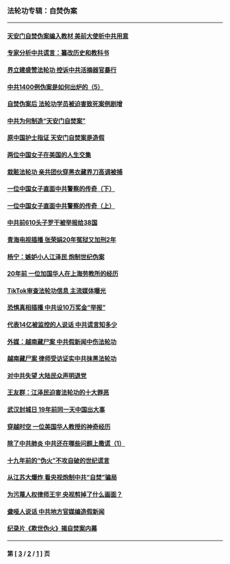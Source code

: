 ### 法轮功专辑：自焚伪案
---
#### [天安门自焚伪案编入教材 美前大使析中共用意](../../pages/nf5562/n13791932.md?11120430) 
#### [专家分析中共谎言：纂改历史和教科书](../../pages/nf5562/n13781542.md?11120430) 
#### [界立建盛赞法轮功 控诉中共活摘器官暴行](../../pages/nf5562/n13781971.md?11120430) 
#### [中共1400例伪案是如何出炉的（5）](../../pages/nf5562/n13226831.md?11120430) 
#### [自焚伪案后 法轮功学员被迫害致死案例剧增](../../pages/nf5562/n13190600.md?11120430) 
#### [中共为何制造“天安门自焚案”](../../pages/nf5562/n13183270.md?11120430) 
#### [原中国护士指证 天安门自焚案是造假](../../pages/nf5562/n13172289.md?11120430) 
#### [两位中国女子在美国的人生交集](../../pages/nf5562/n13156138.md?11120430) 
#### [栽赃法轮功 亲共团伙穿黑衣藏界刀高调被捕](../../pages/nf5562/n13073780.md?11120430) 
#### [一位中国女子直面中共警察的传奇（下）](../../pages/nf5562/n12989706.md?11120430) 
#### [一位中国女子直面中共警察的传奇（上）](../../pages/nf5562/n12985072.md?11120430) 
#### [中共前610头子罗干被举报给38国](../../pages/nf5562/n12975419.md?11120430) 
#### [青海电视插播 张荣娟20年冤狱又加刑2年](../../pages/nf5562/n12738166.md?11120430) 
#### [杨宁：嫉妒小人江泽民 炮制世纪伪案](../../pages/nf5562/n12724108.md?11120430) 
#### [20年前 一位加国华人在上海劳教所的经历](../../pages/nf5562/n12707932.md?11120430) 
#### [TikTok审查法轮功信息 主流媒体曝光](../../pages/nf5562/n12362336.md?11120430) 
#### [恐惧真相插播 中共设10万奖金“举报”](../../pages/nf5562/n12306396.md?11120430) 
#### [代表14亿被监控的人说话 中共谎言知多少](../../pages/nf5562/n12297484.md?11120430) 
#### [外媒：越南藏尸案 中共假新闻中伤法轮功](../../pages/nf5562/n12264411.md?11120430) 
#### [越南藏尸案 律师受访证实中共抹黑法轮功](../../pages/nf5562/n12261878.md?11120430) 
#### [对中共失望 大陆民众声明退党](../../pages/nf5562/n12187315.md?11120430) 
#### [王友群：江泽民迫害法轮功的十大罪恶](../../pages/nf5562/n12169074.md?11120430) 
#### [武汉封城日 19年前同一天中国出大事](../../pages/nf5562/n12150901.md?11120430) 
#### [穿越时空  一位美国华人教授的神奇经历](../../pages/nf5562/n12097460.md?11120430) 
#### [除了中共肺炎 中共还在哪些问题上撒谎（1）](../../pages/nf5562/n11955770.md?11120430) 
#### [十九年前的“伪火”不攻自破的世纪谎言](../../pages/nf5562/n11813238.md?11120430) 
#### [从江苏大爆炸 看央视炮制中共“自焚”骗局](../../pages/nf5562/n11140275.md?11120430) 
#### [为污蔑人权律师王宇 央视剪掉了什么画面？](../../pages/nf5562/n11130142.md?11120430) 
#### [聋哑人说话 中共地方官媒编造假新闻](../../pages/nf5562/n11006067.md?11120430) 
#### [纪录片《欺世伪火》揭自焚案内幕](../../pages/nf5562/n11002664.md?11120430) 

---
#### 第 [ [3](./3.md?11120430) / [2](./2.md?11120430) / [1](./1.md?11120430) ] 页
